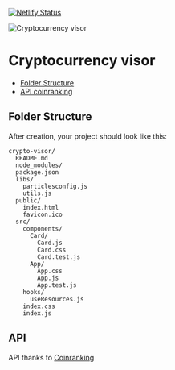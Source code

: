 [![Netlify Status](https://api.netlify.com/api/v1/badges/d0dcc946-0013-4401-95ef-7ce6fb05fc60/deploy-status)](https://app.netlify.com/sites/crypto-visor/deploys)

![Cryptocurrency visor](https://i.imgur.com/MZRVqKp.png)
# Cryptocurrency visor

- [Folder Structure](#folder-structure)
- [API coinranking](#api)

## Folder Structure

After creation, your project should look like this:

```
crypto-visor/
  README.md
  node_modules/
  package.json
  libs/
    particlesconfig.js
    utils.js
  public/
    index.html
    favicon.ico
  src/
    components/
      Card/
        Card.js
        Card.css
        Card.test.js
      App/
        App.css
        App.js
        App.test.js
    hooks/
      useResources.js
    index.css
    index.js

```

## API
API thanks to [Coinranking](https://docs.coinranking.com/)